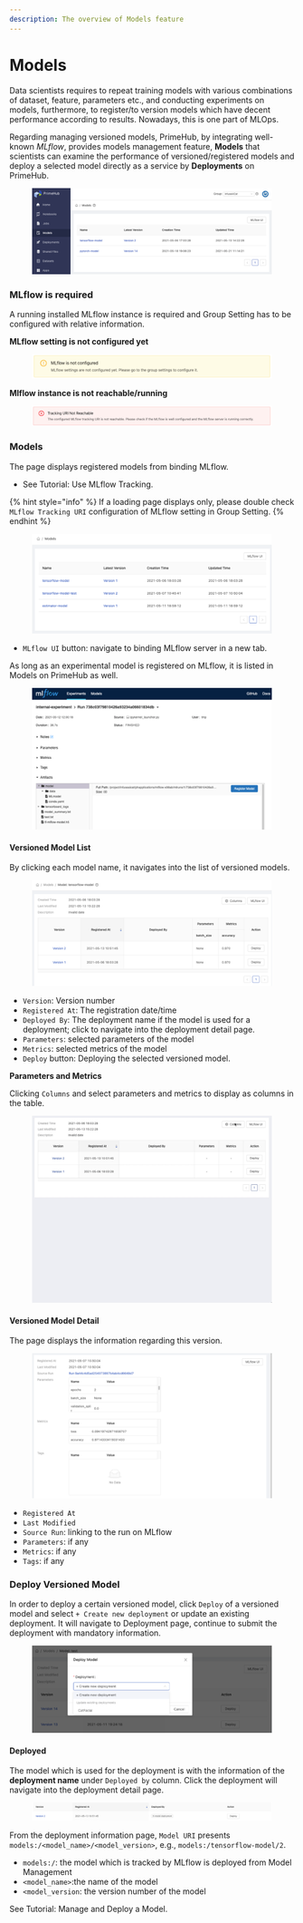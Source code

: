```yaml
---
description: The overview of Models feature
---
```


# Models

Data scientists requires to repeat training models with various combinations of dataset, feature, parameters etc., and conducting experiments on models, furthermore, to register/to version models which have decent performance according to results. Nowadays, this is one part of MLOps.

Regarding managing versioned models, PrimeHub, by integrating well-known _MLflow_, provides models management feature, **Models** that scientists can examine the performance of versioned/registered models and deploy a selected model directly as a service by **Deployments** on PrimeHub.

<figure><img src="../.gitbook/assets/v311-model-mgt.png" alt=""><figcaption></figcaption></figure>

### MLflow is required

A running installed MLflow instance is required and Group Setting has to be configured with relative information.

**MLflow setting is not configured yet**

<figure><img src="../.gitbook/assets/model-mgt-not-config.png" alt=""><figcaption></figcaption></figure>

**Mlflow instance is not reachable/running**

<figure><img src="../.gitbook/assets/mlflow-not-reachable (1).png" alt=""><figcaption></figcaption></figure>

### Models

The page displays registered models from binding MLflow.

* See Tutorial: Use MLflow Tracking.

{% hint style="info" %}
If a loading page displays only, please double check `MLflow Tracking URI` configuration of MLflow setting in Group Setting.
{% endhint %}

<figure><img src="../.gitbook/assets/model-mgt-list.png" alt=""><figcaption></figcaption></figure>

* `MLflow UI` button: navigate to binding MLflow server in a new tab.

As long as an experimental model is registered on MLflow, it is listed in Models on PrimeHub as well.

<figure><img src="../.gitbook/assets/mlflow-register-model.png" alt=""><figcaption></figcaption></figure>

#### Versioned Model List

By clicking each model name, it navigates into the list of versioned models.

<figure><img src="../.gitbook/assets/model-mgt-version-list_v37.png" alt=""><figcaption></figcaption></figure>

* `Version`: Version number
* `Registered At`: The registration date/time
* `Deployed By`: The deployment name if the model is used for a deployment; click to navigate into the deployment detail page.
* `Parameters`: selected parameters of the model
* `Metrics`: selected metrics of the model
* `Deploy` button: Deploying the selected versioned model.

**Parameters and Metrics**

Clicking `Columns` and select parameters and metrics to display as columns in the table.

<figure><img src="../.gitbook/assets/model-metrics-paras.gif" alt=""><figcaption></figcaption></figure>

#### Versioned Model Detail

The page displays the information regarding this version.

<figure><img src="../.gitbook/assets/model-mgt-versioned-item.png" alt=""><figcaption></figcaption></figure>

* `Registered At`
* `Last Modified`
* `Source Run`: linking to the run on MLflow
* `Parameters`: if any
* `Metrics`: if any
* `Tags`: if any

### Deploy Versioned Model

In order to deploy a certain versioned model, click `Deploy` of a versioned model and select `+ Create new deployment` or update an existing deployment. It will navigate to Deployment page, continue to submit the deployment with mandatory information.

<figure><img src="../.gitbook/assets/model-mgt-deploy-popup.png" alt=""><figcaption></figcaption></figure>

#### Deployed

The model which is used for the deployment is with the information of the **deployment name** under `Deployed by` column. Click the deployment will navigate into the deployment detail page.

<figure><img src="../.gitbook/assets/model-mgt-deployed.png" alt=""><figcaption></figcaption></figure>

From the deployment information page, `Model URI` presents `models:/<model_name>/<model_version>`, e.g., `models:/tensorflow-model/2`.

* `models:/`: the model which is tracked by MLflow is deployed from Model Management
* `<model_name>`:the name of the model
* `<model_version`: the version number of the model

See Tutorial: Manage and Deploy a Model.
